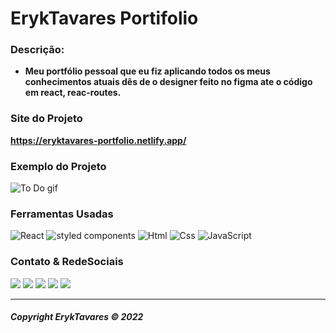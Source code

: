 # **ErykTavares Portifolio**

### **Descrição:**

- **Meu portfólio pessoal que eu fiz aplicando todos os meus conhecimentos atuais dês de o designer feito no figma  ate o código em react, reac-routes.**

### **Site do Projeto**
 **https://eryktavares-portfolio.netlify.app/**

### **Exemplo do Projeto**

<img src="https://media.giphy.com/media/jPO3NVt1ZOpAQhTQKk/giphy.gif" alt="To Do gif">

### **Ferramentas Usadas**

<img src="https://img.shields.io/badge/React-20232A?style=for-the-badge&logo=react&logoColor=61DAFB" alt="React">
<img src="https://img.shields.io/badge/styled--components-DB7093?style=for-the-badge&logo=styled-components&logoColor=white" alt="styled components">
<img src="https://img.shields.io/badge/HTML5-E34F26?style=for-the-badge&logo=html5&logoColor=white" alt="Html">
<img src="https://img.shields.io/badge/CSS3-1572B6?style=for-the-badge&logo=css3&logoColor=white" alt="Css">
<img src="https://img.shields.io/badge/JavaScript-F7DF1E?style=for-the-badge&logo=javascript&logoColor=black" alt="JavaScript">

### **Contato & RedeSociais**

<div>
    <a href="https://www.linkedin.com/in/eryktavares35/" target="_blank" rel="noopener"><img src="https://img.shields.io/badge/LinkedIn-0077B5?style=for-the-badge&logo=linkedin&logoColor=white"></a>
    <a href="https://www.instagram.com/lord_eryktavares/?hl=pt-br" target="_blank"><img src="https://img.shields.io/badge/Instagram-E4405F?style=for-the-badge&logo=instagram&logoColor=white"></a>
    <a href="http://api.whatsapp.com/send?phone=557591952463" target="_blank"><img src="https://img.shields.io/badge/WhatsApp-25D366?style=for-the-badge&logo=whatsapp&logoColor=white"></a>
    <a href="https://discord.com/users/859431514449379358" target="_blank"><img src="https://img.shields.io/badge/-@ErykTavares%239649-4169E1?style=flat&labelColor=7289da&logo=discord&logoColor=white"></a>
    <a href="https://www.youtube.com/channel/UCvLrUAMzmxB-H0iK8H7ReQg" target="_blank"><img src="https://img.shields.io/badge/YouTube-FF0000?style=for-the-badge&logo=youtube&logoColor=white"></a>
</div>

---

###### **Copyright ErykTavares © 2022**

